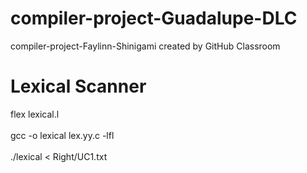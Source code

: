 # compiler-project-Guadalupe-DLC
compiler-project-Faylinn-Shinigami created by GitHub Classroom

# Lexical Scanner
flex lexical.l
<br></br>
gcc -o lexical lex.yy.c -lfl
<br></br>
./lexical < Right/UC1.txt
